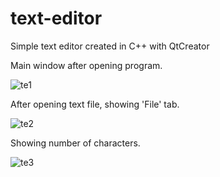# text-editor
Simple text editor created in C++ with QtCreator

Main window after opening program.

![te1](https://user-images.githubusercontent.com/73420865/135146797-86b91a76-4b3f-44ba-8ec1-bb0e85610bf5.png)

After opening text file, showing 'File' tab.

![te2](https://user-images.githubusercontent.com/73420865/135146836-df42cf74-f517-4f81-9a59-6ff0b97a2fc6.png)

Showing number of characters.

![te3](https://user-images.githubusercontent.com/73420865/135146853-777396c3-b4bc-4909-9248-bccc79b732c3.png)
